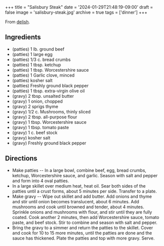 +++
title = "Salisbury Steak"
date = '2024-01-29T21:48:19-09:00'
draft = false
image = 'salisbury-steak.jpg'
archive = true
tags = ['dinner']
+++

From [delish](https://www.delish.com/cooking/recipe-ideas/recipes/a54937/best-salisbury-steak-recipe/).

## Ingredients
* (patties) 1 lb. ground beef
* (patties) 1 large egg
* (patties) 1/3 c. bread crumbs
* (patties) 1 tbsp. ketchup
* (patties) 1 tbsp. Worcestershire sauce
* (patties) 1 Garlic clove, minced
* (patties) kosher salt
* (patties) Freshly ground black pepper
* (patties) 1 tbsp. extra-virgin olive oil
* (gravy) 2 tbsp. unsalted butter
* (gravy) 1 onion, chopped
* (gravy) 2 sprigs thyme
* (gravy) 1/2 c. Mushrooms, thinly sliced
* (gravy) 2 tbsp. all-purpose flour
* (gravy) 1 tbsp. Worcestershire sauce
* (gravy) 1 tbsp. tomato paste
* (gravy) 1 c. beef stock
* (gravy) kosher salt
* (gravy) Freshly ground black pepper

## Directions
* Make patties -- In a large bowl, combine beef, egg, bread crumbs, ketchup, Worcestershire sauce, and garlic. Season with salt and pepper and form into 4 oval patties.
* In a large skillet over medium heat, heat oil. Sear both sides of the patties until a crust forms, about 5 minutes per side. Transfer to a plate.
* Make gravy -- Wipe out skillet and add butter. Add onions and thyme and stir until onion becomes translucent, about 6 minutes. Add mushrooms and cook until browned and tender, about 4 minutes. Sprinkle onions and mushrooms with flour, and stir until they are fully coated. Cook another 2 minutes, then add Worcestershire sauce, tomato paste, and beef stock. Stir to combine and season with salt and pepper.
* Bring the gravy to a simmer and return the patties to the skillet. Cover and cook for 10 to 15 more minutes, until the patties are done and the sauce has thickened. Plate the patties and top with more gravy. Serve.
